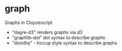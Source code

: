 # graph


Graphs in Clojurescript

- "dagre-d3" renders graphs via d3
- "graphlib-dot" dot syntax to describe graphs
- "dorothy" - hiccup style syntax to describe graphs

